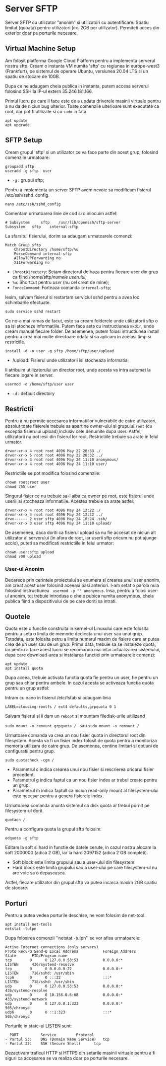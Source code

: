 # Server SFTP
Server SFTP cu utilizator ”anonim” si utilizatori cu autentificare. Spatiu limitat (quoata) pentru utilizatori (ex. 2GB per utilizator). Permiteti
acces din exterior doar pe porturile necesare.

## Virtual Machine Setup

Am folosit platforma Google Cloud Platform pentru a implementa serverul nostru sftp. Cream o instanta VM numita 'sftp' cu regiunea in europe-west3 (Frankfurt), 
pe sistemul de operare Ubuntu, versiunea 20.04 LTS si un spatiu de stocare de 10GB. 

Dupa ce ne adaugam cheia publica in instanta, putem accesa serverul folosind SSH la IP-ul extern 35.246.181.166.


Primul lucru pe care il face este de a updata driverele masinii virtuale pentru a nu da de niciun bug ulterior.
Toate comenzile ulterioare sunt executate ca root, dar pot fi utilizate si cu `sudo` in fata.

```
apt update
apt upgrade
```

## SFTP Setup

Cream grupul 'sftp' si un utilizator ce va face parte din acest grup, folosind comenzile urmatoare:
```
groupadd sftp	
useradd -g sftp  user
```
* `-g` : grupul sftp;

Pentru a implementa un server SFTP avem nevoie sa modificam fisierul /etc/ssh/sshd_config.
```
nano /etc/ssh/sshd_config
```
Comentam urmatoarea linie de cod si o inlocuim astfel:
```
# Subsystem     sftp    /usr/lib/openssh/sftp-server
Subsystem 	sftp 	internal-sftp
```
La sfarsitul fisierului, dorim sa adaugam urmatoarele comenzi:
```
Match Group sftp
	ChrootDirectory /home/sftp/%u
	ForceCommand internal-sftp
	AllowTCPForwarding no
	X11Forwarding no
```
* `ChrootDirectory`:  Setam directorul de baza pentru fiecare user din grup ca fiind /home/sftp/*numele userului*;
* `%u`: Shortcut pentru *user* (nu cel creat de mine);
* `ForceCommand`: Forteaza comanda `internal-sftp`;

Iesim, salvam fisierul si restartam serviciul sshd pentru a avea loc schimbarile efectuate.
```
sudo service sshd restart
```
Ce ne-a mai ramas de facut, este sa cream folderele unde utilizatorii sftp o sa isi stocheze informatiile. Putem face asta cu instructiunea `mkdir`, 
unde cream manual fiecare folder. De asemenea, putem folosi intructiunea install pentru a crea mai multe directoare odata si sa aplicam in acelasi timp si restriciile.

```
install -d -o user -g sftp /home/sftp/user/upload	
```
* /upload: Fisierul unde utilizatorii isi stocheaza informatia;

Ii atribuim utilizatorului un director root, unde acesta va intra automat la fiecare logare in server.

```
usermod -d /home/sftp/user user	
```
* `-d` : default directory


## Restrictii

Pentru a nu permite accesarea informatiilor vulnerabile de catre utilizatori, absolut toate fisierele trebuie sa apartine owner-ului si grupului `root` 
(cu exceptia fisierului upload),inclusiv cele denumite dupa user. Astfel, utilizatorii nu pot iesii din fisierul lor root. 
Restrictiile trebuie sa arate in felul urmator.
```
drwxr-xr-x 4 root root 4096 May 22 20:33 ./
drwxr-xr-x 5 root root 4096 May 22 20:32 ../
drwxr-xr-x 3 root root 4096 May 24 11:10 anonymous/
drwxr-xr-x 4 root root 4096 May 24 11:10 user/
```
Restrictiile se pot modifica folosind comenzile:
```
chown root:root user
chmod 755 user
```

Singurul fisier ce nu trebuie sa-l aiba ca owner pe root, este fisierul unde userii isi stocheaza informatiile. Acestea trebuie sa arate astfel:
``` 
drwxr-xr-x 4 root root 4096 May 24 12:22 ./
drwxr-xr-x 4 root root 4096 May 24 12:22 ../
drwx------ 2 user sftp 4096 May 24 10:24 .ssh/
drwxr-xr-x 3 user sftp 4096 May 24 11:10 upload/
```
De asemenea, daca doriti ca fisierul upload sa nu fie accesat de niciun alt utilizator al serverului (in afara de root, iar userii sftp oricum nu pot ajunge acolo), 
puteti sa modificati restrictiile in felul urmator:
```
chown user:sftp upload  
chmod 700 upload
```

### User-ul Anonim

Deoarece prin cerintele proiectului se enumera si crearea unui user anonim, am creat acest user folosind aceeasi pasi anteriori. I-am setat o parola nula folosind 
instructiunea `` usermod -p "" anonymous``. Insa, pentru a folosi user-ul anonim, tot trebuie introdusa o cheie pubica numita anonymous, cheia publica fiind 
a dispozitivului de pe care doriti sa intrati.


## Quotele 
Quota este o functie construita in kernel-ul Linuxului care este folosita pentru a seta o limita de memorie dedicata unui user sau unui grup. Totodata, este folosita petru a limita numarul maxim de fisiere care ar putea crea de un user sau de un grup.
Prima data, trebuie sa se instaleze quota, iar pentru a face acest lucru se recomanda mai intai actualizarea sistemului, dupa care download-area si instalarea functiei prin urmatoarele comenzi:
```
apt update
apt install quota
```
Dupa aceea, trebuie activata functia quota fie pentru un user, fie pentru un grup sau chiar pentru ambele. In cazul acesta se activeaza functia quota pentru un grup astfel:

Intram cu nano in fisierul /etc/fstab si adaugam linia
```
LABEL=cloudimg-rootfs / ext4 defaults,grpquota 0 1
``` 
Salvam fisierul si ii dam un `reboot` si mountam filedisk-urile uitilizand


``sudo mount -o remount grpquota / ``
sau 
``sudo mount -o remount / ``

Urmatoare comanda va crea un nou fisier quota in directorul root din filesystem. Acesta va fi un fisier index folosit de quota pentru a monitoriza memoria utilizara de catre grup. De asemenea, contine limitari si optiuni de configuratii pentru grup.
```
sudo quotacheck -cgm / 
```
* Parametrul c indica crearea unui nou fisier si rescrierea oricarui fisier precedent.
* Parametrul g indica faptul ca un nou fisier index ar trebui create pentru un grup.
* Parametrul m indica faptull ca niciun read-only mount al filesystem-ului  este necesar pentru a genera fisierele index.

Urmatoarea comanda anunta sistemul ca disk quota ar trebui pornit pe filesystem-ul dorit.
```
quotaon / 
```
Pentru a configura quota la grupul sftp folosim:
```
edquota -g sftp
```
Editam la soft si hard in functie de datele cerute, in cazul nostru alocam la soft 2000000 (adica 2 GB), iar la hard 2097152 (adica 2 GB completi).
* Soft block este limita grupului sau a user-ului din filesystem
* Hard block este limita grupului sau a user-ului pe care filesystem-ul nu are voie sa o depaseasca.


Astfel, fiecare utilizator din grupul sftp va putea incarca maxim 2GB spatiu de stocare.

## Porturi

Pentru a putea vedea porturile deschise, ne vom folosim de net-tool.
```
apt install net-tools
netstat -tulpn
```
Dupa folosirea comenzii ''netstat -tulpn'' se vor afisa urmatoarele:
```
Active Internet connections (only servers)
Proto Recv-Q Send-Q Local Address           Foreign Address         State       PID/Program name
tcp        0      0 127.0.0.53:53           0.0.0.0:*               LISTEN      436/systemd-resolve
tcp        0      0 0.0.0.0:22              0.0.0.0:*               LISTEN      718/sshd: /usr/sbin
tcp6       0      0 :::22                   :::*                    LISTEN      718/sshd: /usr/sbin
udp        0      0 127.0.0.53:53           0.0.0.0:*                           436/systemd-resolve
udp        0      0 10.156.0.6:68           0.0.0.0:*                           433/systemd-network
udp        0      0 127.0.0.1:323           0.0.0.0:*                           505/chronyd
udp6       0      0 ::1:323                 :::*                                505/chronyd
```

Porturile in state-ul LISTEN sunt:
```
  PORT		    Service			Protocol		
- Portul 53: 	DNS (Domain Name Service) 	tcp
- Portul 22: 	SSH (Secure Shell)		tcp
```

Dezactivam traficul HTTP si HTTPS din setarile masinii virtuale pentru a fi siguri ca accesarea se va
realiza doar pe porturile necesare.





